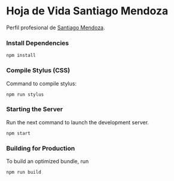 # Hoja de Vida Santiago Mendoza

Perfil profesional de [Santiago Mendoza](http://www.santiagomendoza.org).

### Install Dependencies
```
npm install
```

### Compile Stylus (CSS)
Command to compile stylus:
```
npm run stylus
```

### Starting the Server
Run the next command to launch the development server. 
```
npm start
```

### Building for Production
To build an optimized bundle, run
```
npm run build
```
